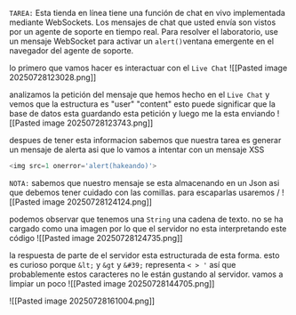 `TAREA:` Esta tienda en línea tiene una función de chat en vivo implementada mediante WebSockets. Los mensajes de chat que usted envía son vistos por un agente de soporte en tiempo real. Para resolver el laboratorio, use un mensaje WebSocket para activar un `alert()`ventana emergente en el navegador del agente de soporte.

lo primero que vamos hacer es interactuar con el `Live Chat` 
![[Pasted image 20250728123028.png]]

analizamos la petición del mensaje que hemos hecho en el `Live Chat` y vemos que la estructura es "user" "content" esto puede significar que la base de datos esta guardando esta petición y luego me la esta enviando
![[Pasted image 20250728123743.png]]

despues de tener esta informacion sabemos que nuestra tarea es generar un mensaje de alerta asi que lo vamos a intentar con un mensaje XSS

```python
<img src=1 onerror='alert(hakeando)'>
```

`NOTA:` sabemos que nuestro mensaje se esta almacenando en un Json asi que debemos tener cuidado con las comillas. para escaparlas usaremos /
![[Pasted image 20250728124124.png]]

podemos observar que tenemos una `String` una cadena de texto. no se ha cargado como una imagen por lo que el servidor no esta interpretando este código
![[Pasted image 20250728124735.png]]

la respuesta de parte de el servidor esta estructurada de esta forma. esto es curioso porque `&lt;` y `&gt` y `&#39;` representa `< > '` así que probablemente estos caracteres no le están gustando al servidor. vamos a limpiar un poco 
![[Pasted image 20250728144705.png]]


![[Pasted image 20250728161004.png]]
